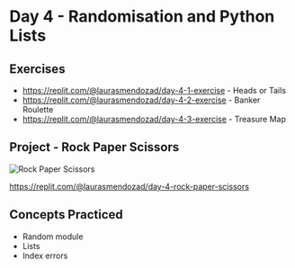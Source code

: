 # Day 4 - Randomisation and Python Lists

## Exercises

- https://replit.com/@laurasmendozad/day-4-1-exercise - Heads or Tails
- https://replit.com/@laurasmendozad/day-4-2-exercise - Banker Roulette
- https://replit.com/@laurasmendozad/day-4-3-exercise - Treasure Map

## Project - Rock Paper Scissors

![Rock Paper Scissors](https://github.com/laurasmendozad/100-Days-Of-Code-Python/assets/58611097/25570f1f-a9cd-4588-a383-75a910bc3713)

https://replit.com/@laurasmendozad/day-4-rock-paper-scissors

## Concepts Practiced

- Random module
- Lists
- Index errors
